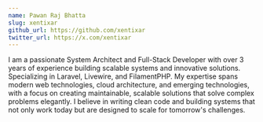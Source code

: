 ```yaml
---
name: Pawan Raj Bhatta
slug: xentixar
github_url: https://github.com/xentixar
twitter_url: https://x.com/xentixar
---
```


I am a passionate System Architect and Full-Stack Developer with over 3 years of experience building scalable systems and innovative solutions. Specializing in Laravel, Livewire, and FilamentPHP. My expertise spans modern web technologies, cloud architecture, and emerging technologies, with a focus on creating maintainable, scalable solutions that solve complex problems elegantly. I believe in writing clean code and building systems that not only work today but are designed to scale for tomorrow's challenges.